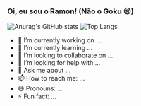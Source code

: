 ### Oi, eu sou o Ramon! (Não o Goku 😢)

![Anurag's GitHub stats](https://github-readme-stats.vercel.app/api?username=ramonoliveira1&show_icons=true&theme=great-gatsby)
![Top Langs](https://github-readme-stats.vercel.app/api/top-langs/?username=ramonoliveira1&layout=compact)


- 🔭 I’m currently working on ...
- 🌱 I’m currently learning ...
- 👯 I’m looking to collaborate on ...
- 🤔 I’m looking for help with ...
- 💬 Ask me about ...
- 📫 How to reach me: ...
- 😄 Pronouns: ...
- ⚡ Fun fact: ...

